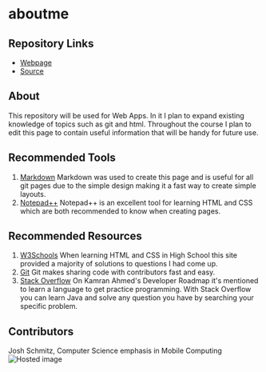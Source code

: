 # aboutme

## Repository Links
- [Webpage](https://github.com/JDSCHMITZ20/aboutme/blob/master/README.md "Josh Schmitz: About Me Webpage")
- [Source](https://github.com/JDSCHMITZ20/aboutme "About Me")

## About
This repository will be used for Web Apps. In it I plan to expand existing knowledge of topics such as git and html. Throughout the course I plan to edit this page to contain useful information that will be handy for future use.

## Recommended Tools
1. [Markdown](https://www.markdownguide.org/getting-started "Markdown Starting Guide") Markdown was used to create this page and is useful for all git pages due to the simple design making it a fast way to create simple layouts.
1. [Notepad++](https://notepad-plus-plus.org/ "Notepad++ Home") Notepad++ is an excellent tool for learning HTML and CSS which are both recommended to know when creating pages.

## Recommended Resources
1. [W3Schools](https://notepad-plus-plus.org/ "W3Schools HTML") When learning HTML and CSS in High School this site provided a majority of solutions to questions I had come up.
1. [Git](https://github.com/ "Github Homepage") Git makes sharing code with contributors fast and easy.
1. [Stack Overflow](https://stackoverflow.com/ "Stack Overflow Homepage") On Kamran Ahmed's Developer Roadmap it's mentioned to learn a language to get practice programming. With Stack Overflow you can learn Java and solve any question you have by searching your specific problem.

## Contributors
Josh Schmitz, Computer Science emphasis in Mobile Computing
![Hosted image](https://github.com/JDSCHMITZ20/aboutme/blob/master/bmb%20family.jpg "BMB Family")
